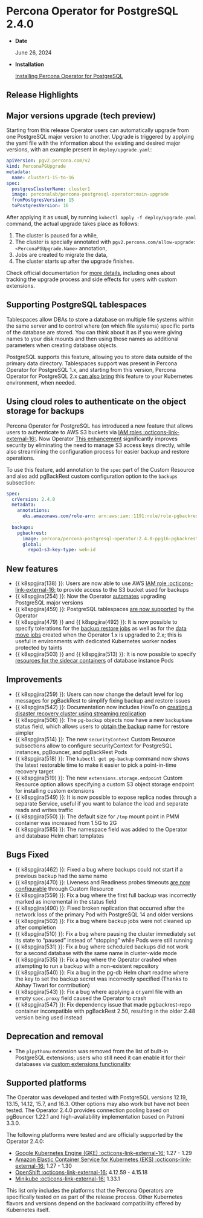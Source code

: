# Percona Operator for PostgreSQL 2.4.0

* **Date**

    June 26, 2024

* **Installation**

    [Installing Percona Operator for PostgreSQL](../System-Requirements.md#installation-guidelines) 

## Release Highlights

## Major versions upgrade (tech preview)

Starting from this release Operator users can automatically upgrade from one PostgreSQL major version to another. Upgrade is triggered by applying the yaml file with the information about the existing and desired major versions, with an example present in `deploy/upgrade.yaml`:

```yaml
apiVersion: pgv2.percona.com/v2
kind: PerconaPGUpgrade
metadata:
  name: cluster1-15-to-16
spec:
  postgresClusterName: cluster1
  image: perconalab/percona-postgresql-operator:main-upgrade
  fromPostgresVersion: 15
  toPostgresVersion: 16
```

After applying it as usual, by running `kubectl apply -f deploy/upgrade.yaml` command, the actual upgrade takes place as follows:

1. The cluster is paused for a while,
2. The cluster is specially annotated with `pgv2.percona.com/allow-upgrade`: `<PerconaPGUpgrade.Name>` annotation,
3. Jobs are created to migrate the data,
4. The cluster starts up after the upgrade finishes.

Check official documentation for [more details](../update.md#major-version-upgrade), including ones about tracking the upgrade process and side effects for users with custom extensions.

## Supporting PostgreSQL tablespaces 
    
Tablespaces allow DBAs to store a database on multiple file systems within the same server and to control where (on which file systems) specific parts of the database are stored. You can think about it as if you were giving names to your disk mounts and then using those names as additional parameters when creating database objects.

PostgreSQL supports this feature, allowing you to store data outside of the primary data directory. Tablespaces support was present in Percona Operator for PostgreSQL 1.x, and starting from this version, Percona Operator for PostgreSQL 2.x [can also bring](../tablespaces.md) this feature to your Kubernetes environment, when needed.

## Using cloud roles to authenticate on the object storage for backups

Percona Operator for PostgreSQL has introduced a new feature that allows users to authenticate to AWS S3 buckets via [IAM roles  :octicons-link-external-16:](https://kubernetes-on-aws.readthedocs.io/en/latest/user-guide/iam-roles.html). Now Operator [This enhancement](../backups-storage.md#__tabbed_3_1) significantly improves security by eliminating the need to manage S3 access keys directly, while also streamlining the configuration process for easier backup and restore operations.

To use this feature, add annotation to the `spec` part of the Custom Resource and also add pgBackRest custom configuration option to the `backups` subsection:

```yaml
spec:
  crVersion: 2.4.0
  metadata:
    annotations:
      eks.amazonaws.com/role-arn: arn:aws:iam::1191:role/role-pgbackrest-access-s3-bucket
  ...
  backups:
    pgbackrest:
      image: percona/percona-postgresql-operator:2.4.0-ppg16-pgbackrest
      global:
        repo1-s3-key-type: web-id
```

## New features

* {{ k8spgjira(138) }}: Users are now able to use AWS [IAM role  :octicons-link-external-16:](https://kubernetes-on-aws.readthedocs.io/en/latest/user-guide/iam-roles.html) to provide access to the S3 bucket used for backups
* {{ k8spgjira(254) }}: Now the Operator [automates](../update.md#major-version-upgrade) upgrading PostgreSQL major versions
* {{ k8spgjira(459) }}: PostgreSQL tablespaces [are now supported](../tablespaces.md) by the Operator
* {{ k8spgjira(479) }} and {{ k8spgjira(492) }}: It is now possible to specify  tolerations for the  [backup restore jobs](../operator.md#backupsrestoretolerationseffect) as well as for the [data move jobs](../operator.md#datasourcepostgresclustertolerationseffect) created when the Operator 1.x is upgraded to 2.x; this is useful in environments with dedicated Kubernetes worker nodes protected by taints
* {{ k8spgjira(503) }} and {{ k8spgjira(513) }}: It is now possible to specify [resources for the sidecar containers](../operator.md#instancescontainersresourceslimitscpu) of database instance Pods

## Improvements

* {{ k8spgjira(259) }}: Users can now change the default level for log messages for pgBackRest to simplify fixing backup and restore issues
* {{ k8spgjira(542) }}: Documentation now includes HowTo on [creating a disaster recovery cluster using streaming replication](../standby-streaming.md)
* {{ k8spgjira(506) }}: The `pg-backup` objects now have a new `backupName` status field, which allows users to [obtain the backup](..//backups-restore.mdl#specifying-which-backup-to-restore) name for restore simpler
* {{ k8spgjira(514) }}: The new `securityContext` Custom Resource subsections allow to configure securityContext for PostgreSQL instances, pgBouncer, and pgBackRest Pods
* {{ k8spgjira(518) }}: The `kubectl get pg-backup` command now shows the latest restorable time to make it easier to pick a point-in-time recovery target
* {{ k8spgjira(519) }}: The new `extensions.storage.endpoint` Custom Resource option allows specifying a custom S3 object storage endpoint for installing custom extensions
* {{ k8spgjira(549) }}: It is now possible to expose replica nodes through a separate Service, useful if you want to balance the load and separate reads and writes traffic
* {{ k8spgjira(550) }}: The default size for `/tmp` mount point in PMM container was increased from 1.5G to 2G
* {{ k8spgjira(585) }}: The namespace field was added to the Operator and database Helm chart templates

## Bugs Fixed

* {{ k8spgjira(462) }}: Fixed a bug where backups could not start if a previous backup had the same name
* {{ k8spgjira(470) }}: Liveness and Readiness probes timeouts [are now configurable](../operator.md#patronisyncperiodseconds) through Custom Resource
* {{ k8spgjira(559) }}: Fix a bug where the first full backup was incorrectly marked as incremental in the status field
* {{ k8spgjira(490) }}: Fixed broken replication that occurred after the network loss of the primary Pod with PostgreSQL 14 and older versions
* {{ k8spgjira(502) }}: Fix a bug where backup jobs were not cleaned up after completion
* {{ k8spgjira(510) }}: Fix a bug where pausing the cluster immediately set its state to “paused” instead of “stopping” while Pods were still running
* {{ k8spgjira(531) }}: Fix a bug where scheduled backups did not work for a second database with the same name in cluster-wide mode
* {{ k8spgjira(535) }}: Fix a bug where the Operator crashed when attempting to run a backup with a non-existent repository
* {{ k8spgjira(540) }}: Fix a bug in the pg-db Helm chart readme where the key to set the backup secret was incorrectly specified (Thanks to Abhay Tiwari for contribution)
* {{ k8spgjira(543) }}: Fix a bug where applying a cr.yaml file with an empty `spec.proxy` field caused the Operator to crash
* {{ k8spgjira(547) }}: Fix dependency issue that made pgbackrest-repo container incompatible with pgBackRest 2.50, resulting in the older 2.48 version being used instead

## Deprecation and removal

* The `plpythonu` extension was removed from the list of built-in PostgreSQL extensions; users who still need it can enable it for their databases via [custom extensions functionality](custom-extensions.md)

## Supported platforms

The Operator was developed and tested with PostgreSQL versions 12.19, 13.15, 14.12, 15.7, and 16.3. Other options may also work but have not been tested. The Operator 2.4.0 provides connection pooling based on pgBouncer 1.22.1 and high-availability implementation based on Patroni 3.3.0.

The following platforms were tested and are officially supported by the Operator
2.4.0:

* [Google Kubernetes Engine (GKE) :octicons-link-external-16:](https://cloud.google.com/kubernetes-engine) 1.27 - 1.29
* [Amazon Elastic Container Service for Kubernetes (EKS) :octicons-link-external-16:](https://aws.amazon.com) 1.27 - 1.30
* [OpenShift :octicons-link-external-16:](https://www.redhat.com/en/technologies/cloud-computing/openshift) 4.12.59 - 4.15.18
* [Minikube :octicons-link-external-16:](https://github.com/kubernetes/minikube) 1.33.1

This list only includes the platforms that the Percona Operators are specifically tested on as part of the release process. Other Kubernetes flavors and versions depend on the backward compatibility offered by Kubernetes itself.
